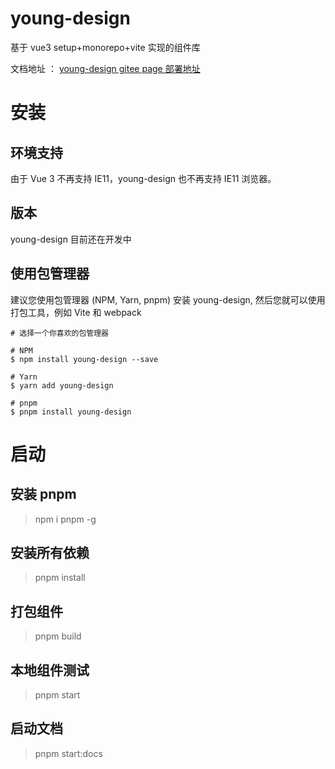 # young-design

基于 vue3 setup+monorepo+vite 实现的组件库

文档地址 ： [young-design gitee page 部署地址](http://xiang0515.gitee.io/young-design-docs/)

# 安装

## 环境支持

由于 Vue 3 不再支持 IE11，young-design 也不再支持 IE11 浏览器。

## 版本

young-design 目前还在开发中

## 使用包管理器

建议您使用包管理器 (NPM, Yarn, pnpm) 安装 young-design, 然后您就可以使用打包工具，例如 Vite 和 webpack

```
# 选择一个你喜欢的包管理器

# NPM
$ npm install young-design --save

# Yarn
$ yarn add young-design

# pnpm
$ pnpm install young-design
```

# 启动

## 安装 pnpm

> npm i pnpm -g

## 安装所有依赖

> pnpm install

## 打包组件

> pnpm build

## 本地组件测试

> pnpm start

## 启动文档

> pnpm start:docs
